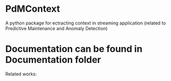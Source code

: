 # PdMContext

A python package for ectracting context in streaming application (related to Predictive Maintenance and Anomaly Detection)

# Documentation can be found in Documentation folder


Related works: 
